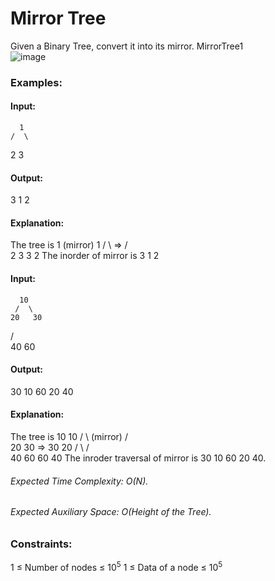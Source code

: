 # Mirror Tree
Given a Binary Tree, convert it into its mirror.
MirrorTree1            
![image](https://github.com/user-attachments/assets/dc1914dc-6f18-4d84-892d-537dfd533eaa)

### Examples:
#### Input:
      1
    /  \
   2    3
#### Output: 
3 1 2
#### Explanation: 
The tree is
   1    (mirror)  1
 /  \    =>      /  \
2    3          3    2
The inorder of mirror is 3 1 2

#### Input:
      10
     /  \
    20   30
   /  \
  40  60
#### Output:
30 10 60 20 40
#### Explanation: 
The tree is
      10               10
    /    \  (mirror) /    \
   20    30    =>   30    20
  /  \                   /   \
 40  60                 60   40
The inroder traversal of mirror is
30 10 60 20 40.

###### Expected Time Complexity: O(N).
###### Expected Auxiliary Space: O(Height of the Tree).

### Constraints:
1 ≤ Number of nodes ≤ $`10^5`$
1 ≤ Data of a node ≤ $`10^5`$

